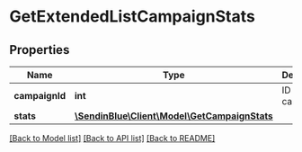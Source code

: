 # GetExtendedListCampaignStats

## Properties
Name | Type | Description | Notes
------------ | ------------- | ------------- | -------------
**campaignId** | **int** | ID of the campaign | 
**stats** | [**\SendinBlue\Client\Model\GetCampaignStats**](GetCampaignStats.md) |  | 

[[Back to Model list]](../../README.md#documentation-for-models) [[Back to API list]](../../README.md#documentation-for-api-endpoints) [[Back to README]](../../README.md)


